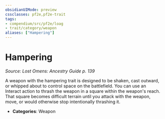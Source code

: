 ```yaml
---
obsidianUIMode: preview
cssclasses: pf2e,pf2e-trait
tags:
- compendium/src/pf2e/loag
- trait/category/weapon
aliases: ["Hampering"]
---
```

# Hampering  
*Source: Lost Omens: Ancestry Guide p. 139*  

A weapon with the hampering trait is designed to be shaken, cast outward, or whipped about to control space on the battlefield. You can use an Interact action to thrash the weapon in a square within the weapon's reach. That square becomes difficult terrain until you attack with the weapon, move, or would otherwise stop intentionally thrashing it.

- **Categories**: Weapon